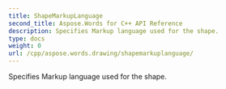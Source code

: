 ```yaml
---
title: ShapeMarkupLanguage
second_title: Aspose.Words for C++ API Reference
description: Specifies Markup language used for the shape. 
type: docs
weight: 0
url: /cpp/aspose.words.drawing/shapemarkuplanguage/
---
```


Specifies Markup language used for the shape. 

